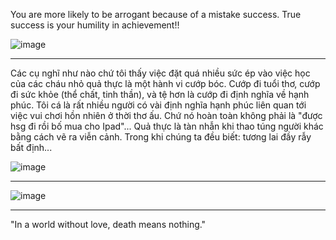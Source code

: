 You are more likely to be arrogant because of a mistake success. True success is your humility in achievement!!

![image](https://user-images.githubusercontent.com/22516811/165544834-b10c0076-19b9-47ce-b9d5-a12217239351.png)

-------
Các cụ nghĩ như nào chứ tôi thấy việc đặt quá nhiều sức ép vào việc học của các cháu nhỏ quả thực là một hành vi cướp bóc.
Cướp đi tuổi thơ, cướp đi sức khỏe (thể chất, tinh thần), và tệ hơn là cướp đi định nghĩa về hạnh phúc. Tôi cá là rất nhiều người có vài định nghĩa hạnh phúc liên quan tới việc vui chơi hồn nhiên ở thời thơ ấu.
Chứ nó hoàn toàn không phải là "được hsg đi rồi bố mua cho Ipad"...
Quả thực là tàn nhẫn khi thao túng người khác bằng cách vẽ ra viễn cảnh.
Trong khi chúng ta đều biết: tương lai đầy rẫy bất định...

![image](https://user-images.githubusercontent.com/22516811/165551142-56cd1aa5-0ad9-499b-aa4c-6cfd1bcfb5a0.png)

------------

![image](https://user-images.githubusercontent.com/22516811/165544974-1a7bf084-a93c-4303-9b0d-569d4fb9b556.png)


------------

"In a world without love, death means nothing."

